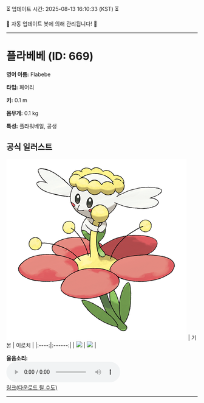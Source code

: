 
⏳ 업데이트 시간: 2025-08-13 16:10:33 (KST) ⏳

🤖 자동 업데이트 봇에 의해 관리됩니다! 🤖

---

# 플라베베 (ID: 669)
**영어 이름:** Flabebe

**타입:** 페어리

**키:** 0.1 m

**몸무게:** 0.1 kg

**특성:** 플라워베일, 공생

## 공식 일러스트
![](https://raw.githubusercontent.com/PokeAPI/sprites/master/sprites/pokemon/other/official-artwork/669.png)
| 기본 | 이로치 |
|:----:|:------:|
| <img src="http://play.pokemonshowdown.com/sprites/ani/flabebe.gif" width="200"> | <img src="http://play.pokemonshowdown.com/sprites/ani-shiny/flabebe.gif" width="200"> |

**울음소리:**<br><audio controls src="https://raw.githubusercontent.com/PokeAPI/cries/main/cries/pokemon/latest/669.ogg"></audio><br> [링크(다운로드 될 수도)](https://raw.githubusercontent.com/PokeAPI/cries/main/cries/pokemon/latest/669.ogg)


---

